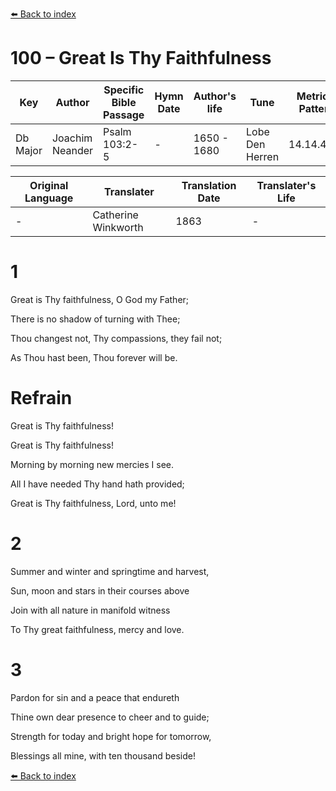 [⬅️ Back to index](../README.md)

# 100 – Great Is Thy Faithfulness

Key | Author   | Specific Bible Passage     |Hymn Date |Author's life |Tune |Metrical Pattern   |Composer/Source                                                                                        
-- | --------- | ---------------------------|----------|--------------|-----|-------------------|-------------   
Db Major  | Joachim Neander      | Psalm 103:2-5 | -  | 1650 - 1680 | Lobe Den Herren | 14.14.4.7.8 | Chorale Book for England, 1863 

Original Language | Translater | Translation Date   | Translater's Life     
----------------- | --------- | --------------------|-------------   
\-  | Catherine Winkworth      | 1863 | -  | 1827 - 1878 



# 1

Great is Thy faithfulness, O God my Father;

There is no shadow of turning with Thee;

Thou changest not, Thy compassions, they fail not;

As Thou hast been, Thou forever will be.



# Refrain

Great is Thy faithfulness!

Great is Thy faithfulness!

Morning by morning new mercies I see.

All I have needed Thy hand hath provided;

Great is Thy faithfulness, Lord, unto me!



# 2

Summer and winter and springtime and harvest,

Sun, moon and stars in their courses above

Join with all nature in manifold witness

To Thy great faithfulness, mercy and love.



# 3

Pardon for sin and a peace that endureth

Thine own dear presence to cheer and to guide;

Strength for today and bright hope for tomorrow,

Blessings all mine, with ten thousand beside!

[⬅️ Back to index](../README.md)
